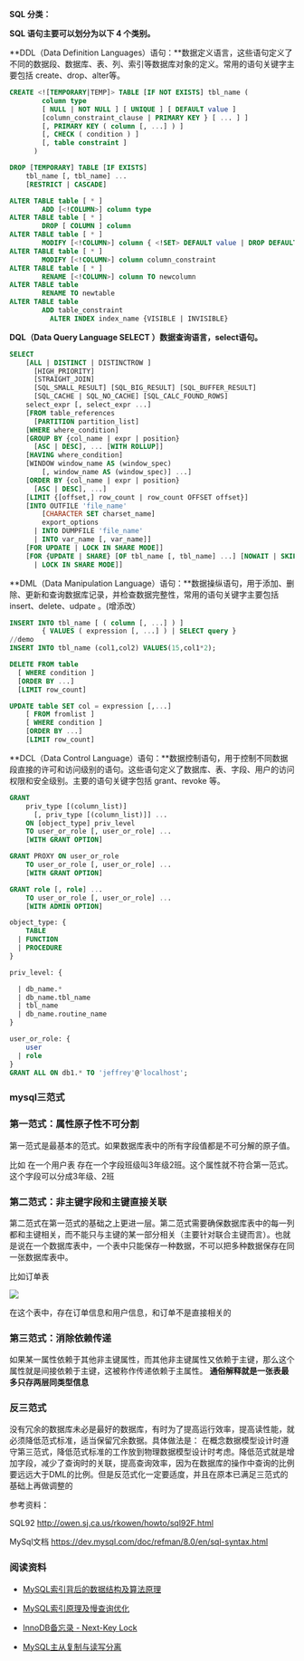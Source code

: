 **SQL 分类：**

**SQL 语句主要可以划分为以下 4 个类别。**

**DDL（Data Definition Languages）语句：**数据定义语言，这些语句定义了不同的数据段、数据库、表、列、索引等数据库对象的定义。常用的语句关键字主要包括 create、drop、alter等。

```sql
CREATE <![TEMPORARY|TEMP]> TABLE [IF NOT EXISTS] tbl_name (
        column type
        [ NULL | NOT NULL ] [ UNIQUE ] [ DEFAULT value ]
        [column_constraint_clause | PRIMARY KEY } [ ... ] ]
        [, PRIMARY KEY ( column [, ...] ) ]
        [, CHECK ( condition ) ]
        [, table constraint ]
      )

DROP [TEMPORARY] TABLE [IF EXISTS]
    tbl_name [, tbl_name] ...
    [RESTRICT | CASCADE]

ALTER TABLE table [ * ]
        ADD [<!COLUMN>] column type
ALTER TABLE table [ * ]
        DROP [ COLUMN ] column
ALTER TABLE table [ * ]
        MODIFY [<!COLUMN>] column { <!SET> DEFAULT value | DROP DEFAULT }
ALTER TABLE table [ * ]
        MODIFY [<!COLUMN>] column column_constraint
ALTER TABLE table [ * ]
        RENAME [<!COLUMN>] column TO newcolumn
ALTER TABLE table
        RENAME TO newtable
ALTER TABLE table
        ADD table_constraint
          ALTER INDEX index_name {VISIBLE | INVISIBLE}
```

**DQL（Data Query Language SELECT ）数据查询语言，select语句。**

```sql
SELECT
    [ALL | DISTINCT | DISTINCTROW ]
      [HIGH_PRIORITY]
      [STRAIGHT_JOIN]
      [SQL_SMALL_RESULT] [SQL_BIG_RESULT] [SQL_BUFFER_RESULT]
      [SQL_CACHE | SQL_NO_CACHE] [SQL_CALC_FOUND_ROWS]
    select_expr [, select_expr ...]
    [FROM table_references
      [PARTITION partition_list]
    [WHERE where_condition]
    [GROUP BY {col_name | expr | position}
      [ASC | DESC], ... [WITH ROLLUP]]
    [HAVING where_condition]
    [WINDOW window_name AS (window_spec)
        [, window_name AS (window_spec)] ...]
    [ORDER BY {col_name | expr | position}
      [ASC | DESC], ...]
    [LIMIT {[offset,] row_count | row_count OFFSET offset}]
    [INTO OUTFILE 'file_name'
        [CHARACTER SET charset_name]
        export_options
      | INTO DUMPFILE 'file_name'
      | INTO var_name [, var_name]]
    [FOR UPDATE | LOCK IN SHARE MODE]]
    [FOR {UPDATE | SHARE} [OF tbl_name [, tbl_name] ...] [NOWAIT | SKIP LOCKED] 
      | LOCK IN SHARE MODE]]
```

**DML（Data Manipulation Language）语句：**数据操纵语句，用于添加、删除、更新和查询数据库记录，并检查数据完整性，常用的语句关键字主要包括 insert、delete、udpate 。(增添改）

```sql
INSERT INTO tbl_name [ ( column [, ...] ) ]
        { VALUES ( expression [, ...] ) | SELECT query }
//demo
INSERT INTO tbl_name (col1,col2) VALUES(15,col1*2);
```

```sql
DELETE FROM table 
  [ WHERE condition ] 
  [ORDER BY ...]
  [LIMIT row_count]
```

```sql
UPDATE table SET col = expression [,...]
    [ FROM fromlist ]
    [ WHERE condition ]
    [ORDER BY ...]
    [LIMIT row_count]
```

**DCL（Data Control Language）语句：**数据控制语句，用于控制不同数据段直接的许可和访问级别的语句。这些语句定义了数据库、表、字段、用户的访问权限和安全级别。主要的语句关键字包括 grant、revoke 等。

```sql
GRANT
    priv_type [(column_list)]
      [, priv_type [(column_list)]] ...
    ON [object_type] priv_level
    TO user_or_role [, user_or_role] ...
    [WITH GRANT OPTION]

GRANT PROXY ON user_or_role
    TO user_or_role [, user_or_role] ...
    [WITH GRANT OPTION]

GRANT role [, role] ...
    TO user_or_role [, user_or_role] ...
    [WITH ADMIN OPTION]

object_type: {
    TABLE
  | FUNCTION
  | PROCEDURE
}

priv_level: {

  | db_name.*
  | db_name.tbl_name
  | tbl_name
  | db_name.routine_name
}

user_or_role: {
    user
  | role
}
GRANT ALL ON db1.* TO 'jeffrey'@'localhost';
```

### mysql三范式

### 第一范式：属性原子性不可分割

第一范式是最基本的范式。如果数据库表中的所有字段值都是不可分解的原子值。

比如 在一个用户表 存在一个字段班级叫3年级2班。这个属性就不符合第一范式。这个字段可以分成3年级、2班

### 第二范式：非主键字段和主键直接关联

第二范式在第一范式的基础之上更进一层。第二范式需要确保数据库表中的每一列都和主键相关，而不能只与主键的某一部分相关（主要针对联合主键而言）。也就是说在一个数据库表中，一个表中只能保存一种数据，不可以把多种数据保存在同一张数据库表中。

比如订单表

![](https://pic002.cnblogs.com/images/2012/270324/2012040114063976.png)

在这个表中，存在订单信息和用户信息，和订单不是直接相关的

### 第三范式：消除依赖传递

如果某一属性依赖于其他非主键属性，而其他非主键属性又依赖于主键，那么这个属性就是间接依赖于主键，这被称作传递依赖于主属性。 **通俗解释就是一张表最多只存两层同类型信息**



### 反三范式

没有冗余的数据库未必是最好的数据库，有时为了提高运行效率，提高读性能，就必须降低范式标准，适当保留冗余数据。具体做法是： 在概念数据模型设计时遵守第三范式，降低范式标准的工作放到物理数据模型设计时考虑。降低范式就是增加字段，减少了查询时的关联，提高查询效率，因为在数据库的操作中查询的比例要远远大于DML的比例。但是反范式化一定要适度，并且在原本已满足三范式的基础上再做调整的




参考资料：

SQL92 http://owen.sj.ca.us/rkowen/howto/sql92F.html

MySql文档 https://dev.mysql.com/doc/refman/8.0/en/sql-syntax.html

### 阅读资料

- [MySQL索引背后的数据结构及算法原理](http://blog.codinglabs.org/articles/theory-of-mysql-index.html) 

- [MySQL索引原理及慢查询优化](https://tech.meituan.com/mysql-index.html)

- [InnoDB备忘录 - Next-Key Lock](http://zhongmingmao.me/2017/05/19/innodb-next-key-lock/)

- [MySQL主从复制与读写分离](https://www.cnblogs.com/luckcs/articles/2543607.html)
